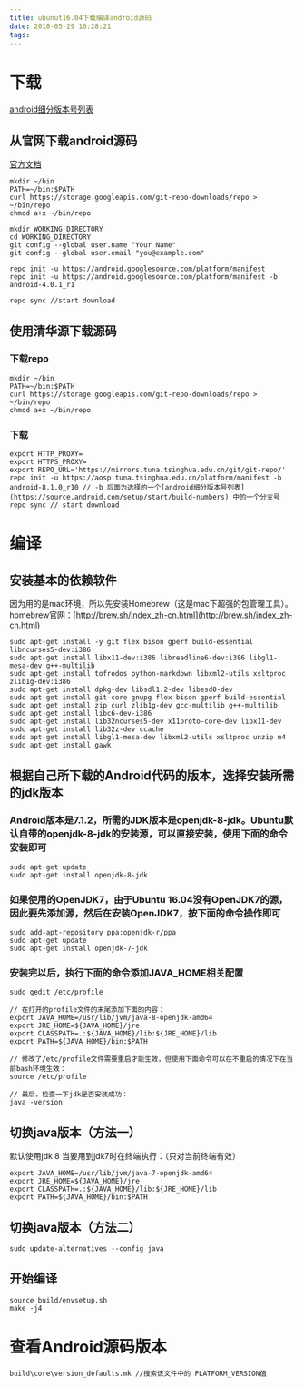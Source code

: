 ```yaml
---
title: ubunut16.04下载编译android源码
date: 2018-05-29 16:28:21
tags:
---
```


# 下载
[android细分版本号列表](https://source.android.com/setup/start/build-numbers)

## 从官网下载android源码
[官方文档](https://source.android.com/source/downloading)
```
mkdir ~/bin
PATH=~/bin:$PATH
curl https://storage.googleapis.com/git-repo-downloads/repo > ~/bin/repo
chmod a+x ~/bin/repo

mkdir WORKING_DIRECTORY
cd WORKING_DIRECTORY
git config --global user.name "Your Name"
git config --global user.email "you@example.com"

repo init -u https://android.googlesource.com/platform/manifest
repo init -u https://android.googlesource.com/platform/manifest -b android-4.0.1_r1

repo sync //start download
```

## 使用清华源下载源码

### 下载repo
```
mkdir ~/bin
PATH=~/bin:$PATH
curl https://storage.googleapis.com/git-repo-downloads/repo > ~/bin/repo
chmod a+x ~/bin/repo
```

### 下载
```
export HTTP_PROXY=
export HTTPS_PROXY=
export REPO_URL='https://mirrors.tuna.tsinghua.edu.cn/git/git-repo/'
repo init -u https://aosp.tuna.tsinghua.edu.cn/platform/manifest -b android-8.1.0_r10 // -b 后面为选择的一个[android细分版本号列表](https://source.android.com/setup/start/build-numbers) 中的一个分支号
repo sync // start download
```

# 编译

## 安装基本的依赖软件
因为用的是mac环境，所以先安装Homebrew（这是mac下超强的包管理工具）。
homebrew官网：[http://brew.sh/index_zh-cn.html](http://brew.sh/index_zh-cn.html)

``` 
sudo apt-get install -y git flex bison gperf build-essential libncurses5-dev:i386 
sudo apt-get install libx11-dev:i386 libreadline6-dev:i386 libgl1-mesa-dev g++-multilib
sudo apt-get install tofrodos python-markdown libxml2-utils xsltproc zlib1g-dev:i386
sudo apt-get install dpkg-dev libsdl1.2-dev libesd0-dev
sudo apt-get install git-core gnupg flex bison gperf build-essential 
sudo apt-get install zip curl zlib1g-dev gcc-multilib g++-multilib
sudo apt-get install libc6-dev-i386
sudo apt-get install lib32ncurses5-dev x11proto-core-dev libx11-dev
sudo apt-get install lib32z-dev ccache
sudo apt-get install libgl1-mesa-dev libxml2-utils xsltproc unzip m4
sudo apt-get install gawk

```
## 根据自己所下载的Android代码的版本，选择安装所需的jdk版本

### Android版本是7.1.2，所需的JDK版本是openjdk-8-jdk。Ubuntu默认自带的openjdk-8-jdk的安装源，可以直接安装，使用下面的命令安装即可

```
sudo apt-get update
sudo apt-get install openjdk-8-jdk
```

### 如果使用的OpenJDK7，由于Ubuntu 16.04没有OpenJDK7的源，因此要先添加源，然后在安装OpenJDK7，按下面的命令操作即可
```
sudo add-apt-repository ppa:openjdk-r/ppa 
sudo apt-get update
sudo apt-get install openjdk-7-jdk 

```

### 安装完以后，执行下面的命令添加JAVA_HOME相关配置
```
sudo gedit /etc/profile

// 在打开的profile文件的末尾添加下面的内容：
export JAVA_HOME=/usr/lib/jvm/java-8-openjdk-amd64
export JRE_HOME=${JAVA_HOME}/jre 
export CLASSPATH=.:${JAVA_HOME}/lib:${JRE_HOME}/lib 
export PATH=${JAVA_HOME}/bin:$PATH

// 修改了/etc/profile文件需要重启才能生效，但使用下面命令可以在不重启的情况下在当前bash环境生效：
source /etc/profile

// 最后，检查一下jdk是否安装成功：
java -version

```

## 切换java版本（方法一）
默认使用jdk 8 当要用到jdk7时在终端执行：（只对当前终端有效）
```
export JAVA_HOME=/usr/lib/jvm/java-7-openjdk-amd64
export JRE_HOME=${JAVA_HOME}/jre 
export CLASSPATH=.:${JAVA_HOME}/lib:${JRE_HOME}/lib 
export PATH=${JAVA_HOME}/bin:$PATH

```
## 切换java版本（方法二）
```
sudo update-alternatives --config java  
```

## 开始编译
```
source build/envsetup.sh
make -j4
```

# 查看Android源码版本
```
build\core\version_defaults.mk //搜索该文件中的 PLATFORM_VERSION值
```

